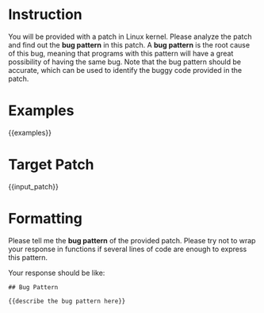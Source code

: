 # Instruction

You will be provided with a patch in Linux kernel.
Please analyze the patch and find out the **bug pattern** in this patch.
A **bug pattern** is the root cause of this bug, meaning that programs with this pattern will have a great possibility of having the same bug.
Note that the bug pattern should be accurate, which can be used to identify the buggy code provided in the patch.

# Examples

{{examples}}

# Target Patch

{{input_patch}}

# Formatting

Please tell me the **bug pattern** of the provided patch.
Please try not to wrap your response in functions if several lines of code are enough to express this pattern.

Your response should be like:

```
## Bug Pattern

{{describe the bug pattern here}}
```
